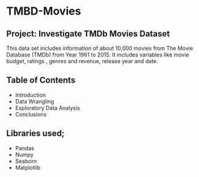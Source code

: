 # TMBD-Movies
## **Project:** Investigate TMDb Movies Dataset
This data set includes information of about 10,000 movies from The Movie Database (TMDb) from Year 1961 to 2015.
It includes variables like movie budget, ratings , genres and revenue, release year and date.
## **Table of Contents**
- Introduction
- Data Wrangling
- Exploratory Data Analysis
- Conclusions
## Libraries used;
- Pandas
- Numpy
- Seaborn
- Matplotlib
